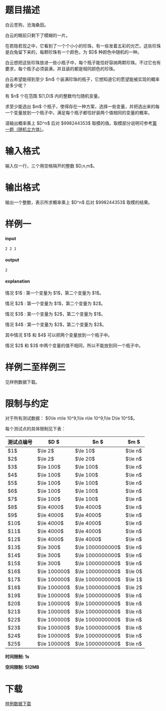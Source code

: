 # 题目描述

<p>白云苍狗，沧海桑田。  </p>
<p>白云的眼前只剩下了模糊的一片。  </p>
<p>在若隐若现之中，它看到了一个个小小的珍珠，有一些发着五彩的光芒。这些珍珠是白兔留下来的，每颗珍珠有一个颜色，为 $D$ 种颜色中随机的一种。  </p>
<p>白云想把这些珍珠放进一些小瓶子中，每个瓶子能恰好容纳两颗珍珠。不过它也有要求，每个瓶子必须装满，并且装的都是相同颜色的珍珠。  </p>
<p>白云希望能得到至少 $m$ 个装满珍珠的瓶子，它想知道它的愿望能被实现的概率是多少呢？</p>
<p>有 $n$ 个在范围 $[1,D]$ 内的整数均匀随机变量。  </p>
<p>求至少能选出 $m$ 个瓶子，使得存在一种方案，选择一些变量，并把选出来的每一个变量放到一个瓶子中，满足每个瓶子都恰好装两个值相同的变量的概率。  </p>
<p>请输出概率乘上 $D^n$ 后对 $998244353$ 取模的值。取模部分说明可参考<a href="/problem/472">第一题（随机立方体）</a>。</p>

# 输入格式


<p>输入仅一行，三个用空格隔开的整数 $D,n,m$。</p>

# 输出格式


<p>输出一个整数，表示所求概率乘上 $D^n$ 后对 $998244353$ 取模的结果。</p>

# 样例一


<h4>input</h4>
<pre><code>2 2 1</code></pre>
<h4>output</h4>
<pre><code>2</code></pre>
<h4>explanation</h4>
<p>情况 $1$ : 第一个变量为 $1$，第二个变量为 $1$。</p>
<p>情况 $2$ : 第一个变量为 $1$，第二个变量为 $2$。</p>
<p>情况 $3$ : 第一个变量为 $2$，第二个变量为 $1$。</p>
<p>情况 $4$ : 第一个变量为 $2$，第二个变量为 $2$。  </p>
<p>其中情况 $1$ 和 $4$ 可以把两个变量放到一个瓶子中。 </p>
<p>情况 $2$ 和 $3$ 中两个变量的值不相同，所以不能放到同一个瓶子中。</p>

# 样例二至样例三


<p>见样例数据下载。</p>

# 限制与约定


<p>对于所有测试数据： $0\le m\le 10^9,1\le n\le 10^9,1\le D\le 10^5$。</p>
<p>每个测试点的具体限制见下表：</p>
 <div class="table-responsive">
<table class="table table-bordered table-text-center table-verticle-middle"><thead><tr><th>测试点编号</th><th>$D  $ </th><th>$n  $ </th><th>$m  $ </th></tr></thead><tbody><tr><td>$1$</td><td>$\le 2$</td><td>$\le 10$</td><td>$\le n$</td></tr><tr><td>$2$</td><td>$\le 2$</td><td>$\le 20$</td><td>$\le n$</td></tr><tr><td>$3$</td><td>$\le 100$</td><td>$\le 100$</td><td>$\le n$</td></tr><tr><td>$4$</td><td>$\le 100$</td><td>$\le 100$</td><td>$\le n$</td></tr><tr><td>$5$</td><td>$\le 100$</td><td>$\le 100$</td><td>$\le n$</td></tr><tr><td>$6$</td><td>$\le 100$</td><td>$\le 100$</td><td>$\le n$</td></tr><tr><td>$7$</td><td>$\le 100$</td><td>$\le 100$</td><td>$\le n$</td></tr><tr><td>$8$</td><td>$\le 4000$</td><td>$\le 4000$</td><td>$\le n$</td></tr><tr><td>$9$</td><td>$\le 4000$</td><td>$\le 4000$</td><td>$\le n$</td></tr><tr><td>$10$</td><td>$\le 4000$</td><td>$\le 4000$</td><td>$\le n$</td></tr><tr><td>$11$</td><td>$\le 4000$</td><td>$\le 4000$</td><td>$\le n$</td></tr><tr><td>$12$</td><td>$\le 4000$</td><td>$\le 4000$</td><td>$\le n$</td></tr><tr><td>$13$</td><td>$\le 300$</td><td>$\le 1000000000$</td><td>$\le n$</td></tr><tr><td>$14$</td><td>$\le 300$</td><td>$\le 1000000000$</td><td>$\le n$</td></tr><tr><td>$15$</td><td>$\le 300$</td><td>$\le 1000000000$</td><td>$\le n$</td></tr><tr><td>$16$</td><td>$\le 100000$</td><td>$\le 1000000000$</td><td>$\le 0$</td></tr><tr><td>$17$</td><td>$\le 100000$</td><td>$\le 1000000000$</td><td>$\le 1$</td></tr><tr><td>$18$</td><td>$\le 100000$</td><td>$\le 1000000000$</td><td>$\le 2$</td></tr><tr><td>$19$</td><td>$\le 100000$</td><td>$\le 1000000000$</td><td>$\le n$</td></tr><tr><td>$20$</td><td>$\le 100000$</td><td>$\le 1000000000$</td><td>$\le n$</td></tr><tr><td>$21$</td><td>$\le 100000$</td><td>$\le 1000000000$</td><td>$\le n$</td></tr><tr><td>$22$</td><td>$\le 100000$</td><td>$\le 1000000000$</td><td>$\le n$</td></tr><tr><td>$23$</td><td>$\le 100000$</td><td>$\le 1000000000$</td><td>$\le n$</td></tr><tr><td>$24$</td><td>$\le 100000$</td><td>$\le 1000000000$</td><td>$\le n$</td></tr><tr><td>$25$</td><td>$\le 100000$</td><td>$\le 1000000000$</td><td>$\le n$</td></tr></tbody></table></div>

<p><strong>时间限制: 1s</strong></p>
<p><strong>空间限制: 512MB</strong></p>

# 下载


<p><a href="/download.php?type=problem&amp;id=473">样例数据下载</a></p>
